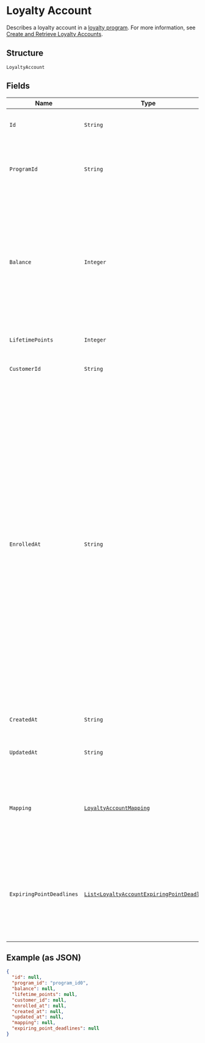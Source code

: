 
# Loyalty Account

Describes a loyalty account in a [loyalty program](../../doc/models/loyalty-program.md). For more information, see
[Create and Retrieve Loyalty Accounts](https://developer.squareup.com/docs/loyalty-api/loyalty-accounts).

## Structure

`LoyaltyAccount`

## Fields

| Name | Type | Tags | Description | Getter |
|  --- | --- | --- | --- | --- |
| `Id` | `String` | Optional | The Square-assigned ID of the loyalty account.<br>**Constraints**: *Maximum Length*: `36` | String getId() |
| `ProgramId` | `String` | Required | The Square-assigned ID of the [loyalty program](../../doc/models/loyalty-program.md) to which the account belongs.<br>**Constraints**: *Minimum Length*: `1`, *Maximum Length*: `36` | String getProgramId() |
| `Balance` | `Integer` | Optional | The available point balance in the loyalty account. If points are scheduled to expire, they are listed in the `expiring_point_deadlines` field.<br><br>Your application should be able to handle loyalty accounts that have a negative point balance (`balance` is less than 0). This might occur if a seller makes a manual adjustment or as a result of a refund or exchange. | Integer getBalance() |
| `LifetimePoints` | `Integer` | Optional | The total points accrued during the lifetime of the account. | Integer getLifetimePoints() |
| `CustomerId` | `String` | Optional | The Square-assigned ID of the [customer](../../doc/models/customer.md) that is associated with the account. | String getCustomerId() |
| `EnrolledAt` | `String` | Optional | The timestamp when the buyer joined the loyalty program, in RFC 3339 format. This field is used to display the **Enrolled On** or **Member Since** date in first-party Square products.<br><br>If this field is not set in a `CreateLoyaltyAccount` request, Square populates it after the buyer's first action on their account<br>(when `AccumulateLoyaltyPoints` or `CreateLoyaltyReward` is called). In first-party flows, Square populates the field when the buyer agrees to the terms of service in Square Point of Sale.<br><br>This field is typically specified in a `CreateLoyaltyAccount` request when creating a loyalty account for a buyer who already interacted with their account.<br>For example, you would set this field when migrating accounts from an external system. The timestamp in the request can represent a current or previous date and time, but it cannot be set for the future. | String getEnrolledAt() |
| `CreatedAt` | `String` | Optional | The timestamp when the loyalty account was created, in RFC 3339 format. | String getCreatedAt() |
| `UpdatedAt` | `String` | Optional | The timestamp when the loyalty account was last updated, in RFC 3339 format. | String getUpdatedAt() |
| `Mapping` | [`LoyaltyAccountMapping`](../../doc/models/loyalty-account-mapping.md) | Optional | Represents the mapping that associates a loyalty account with a buyer.<br><br>Currently, a loyalty account can only be mapped to a buyer by phone number. For more information, see<br>[Loyalty Overview](https://developer.squareup.com/docs/loyalty/overview). | LoyaltyAccountMapping getMapping() |
| `ExpiringPointDeadlines` | [`List<LoyaltyAccountExpiringPointDeadline>`](../../doc/models/loyalty-account-expiring-point-deadline.md) | Optional | The schedule for when points expire in the loyalty account balance. This field is present only if the account has points that are scheduled to expire.<br><br>The total number of points in this field equals the number of points in the `balance` field. | List<LoyaltyAccountExpiringPointDeadline> getExpiringPointDeadlines() |

## Example (as JSON)

```json
{
  "id": null,
  "program_id": "program_id0",
  "balance": null,
  "lifetime_points": null,
  "customer_id": null,
  "enrolled_at": null,
  "created_at": null,
  "updated_at": null,
  "mapping": null,
  "expiring_point_deadlines": null
}
```

